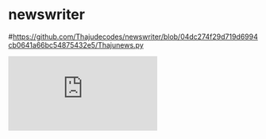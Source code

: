 # newswriter

#https://github.com/Thajudecodes/newswriter/blob/04dc274f29d719d6994cb0641a66bc54875432e5/Thajunews.py

![example.py](https://raw.githubusercontent.com/Thajudecodes/newswriter/blob/04dc274f29d719d6994cb0641a66bc54875432e5/Thajunews.py)
